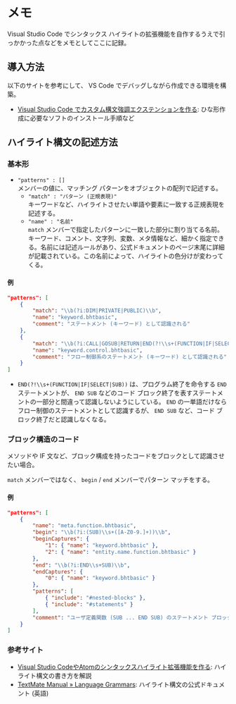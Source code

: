 # メモ

Visual Studio Code でシンタックス ハイライトの拡張機能を自作するうえで引っかかった点などをメモとしてここに記録。

## 導入方法

以下のサイトを参考にして、 VS Code でデバッグしながら作成できる環境を構築。

* [Visual Studio Code でカスタム構文強調エクステンションを作る](https://yogsite.herokuapp.com/programmings/1): ひな形作成に必要なソフトのインストール手順など

## ハイライト構文の記述方法

### 基本形

* `"patterns" : []`  
メンバーの値に、マッチング パターンをオブジェクトの配列で記述する。
  * `"match" : "パターン (正規表現)"`  
キーワードなど、ハイライトさせたい単語や要素に一致する正規表現を記述する。
  * `"name" : "名前"`  
`match` メンバーで指定したパターンに一致した部分に割り当てる名前。キーワード、コメント、文字列、変数、メタ情報など、細かく指定できる。名前には記述ルールがあり、公式ドキュメントのページ末尾に詳細が記載されている。この名前によって、ハイライトの色分けが変わってくる。

#### 例

```json
"patterns": [
    {
        "match": "\\b(?i:DIM|PRIVATE|PUBLIC)\\b",
        "name": "keyword.bhtbasic",
        "comment": "ステートメント (キーワード) として認識される"
    },
    {
        "match": "\\b(?i:CALL|GOSUB|RETURN|END(?!\\s+(FUNCTION|IF|SELECT|SUB)))\\b",
        "name": "keyword.control.bhtbasic",
        "comment": "フロー制御系のステートメント (キーワード) として認識される"
    }
]
```

* `END(?!\\s+(FUNCTION|IF|SELECT|SUB))` は、プログラム終了を命令する `END` ステートメントが、 `END SUB` などのコード ブロック終了を表すステートメントの一部分と間違って認識しないようにしている。 `END` の一単語だけならフロー制御のステートメントとして認識するが、 `END SUB` など、コード ブロック終了だと認識しなくなる。

### ブロック構造のコード

メソッドや IF 文など、ブロック構成を持ったコードをブロックとして認識させたい場合。

`match` メンバーではなく、 `begin` / `end` メンバーでパターン マッチをする。

#### 例

```json
"patterns": [
    {
        "name": "meta.function.bhtbasic",
        "begin": "\\b(?i:(SUB)\\s+([A-Z0-9.]+))\\b",
        "beginCaptures": {
            "1": { "name": "keyword.bhtbasic" },
            "2": { "name": "entity.name.function.bhtbasic" }
        },
        "end": "\\b(?i:END\\s+SUB)\\b",
        "endCaptures": {
            "0": { "name": "keyword.bhtbasic" }
        },
        "patterns": [
            { "include": "#nested-blocks" },
            { "include": "#statements" }
        ],
        "comment": "ユーザ定義関数 (SUB ... END SUB) のステートメント ブロックとして認識される"
    }
]
```

### 参考サイト
* [Visual Studio CodeやAtomのシンタックスハイライト拡張機能を作る](http://qiita.com/Maxfield_Walker/items/51af2984b7a628c41a94): ハイライト構文の書き方を解説
* [TextMate Manual » Language Grammars](https://manual.macromates.com/en/language_grammars): ハイライト構文の公式ドキュメント (英語)

